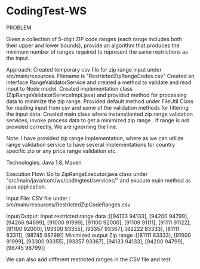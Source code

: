 # CodingTest-WS

PROBLEM

Given a collection of 5-digit ZIP code ranges (each range includes both their upper and lower bounds), provide an algorithm that
produces the minimum number of ranges required to represent the same restrictions as the input.

Approach:
  Created temporary csv file for zip range input under src/main/resources. Filename is "RestrictedZipRangeCodes.csv"
  Created an interface RangeValidatorService and created a method to validate and read input to Node model.
  Created implementation class (ZipRangeValidatorServiceImpl.java) and provided  method for processing data to minimize the zip range.
  Provided default method under FileUtil Class for reading input from csv and some of the validation methods for filtering the input data. 
  Created main class where instanstianted zip range validation services, invoke process data to get a minimized zip range .
  If range is not provided correctly, We are ignorning the line.

Note:
I have provided zip range implementation, where as we can utilize range validation service to have several implementations for country specific zip or any price range validation etc.

Technologies:
 Java 1.8, Maven
 
Execution Flow:
Go to ZipRangeExecutor.java class under "src/main/java/com/ws/codingtest/services/" and exucute main method as java application.
 
 
 Input File:
 CSV file under : src/main/resources/RestrictedZipCodeRanges.csv

Input/Output:
Input restricted range data :[[94133 94133], [94200 94799], [94266 94699], [91000 91999], [91100 92000], [91109 91111], [91111 91122], [91100 92000], [93300 93355], [93357 93367], [82222 83333], [81111 83311], [98745 98799]]
Minimized output Zip range :[[81111 83333], [91000 91999], [93300 93355], [93357 93367], [94133 94133], [94200 94799], [98745 98799]]


We can also add different restricted ranges in the CSV file and test.


